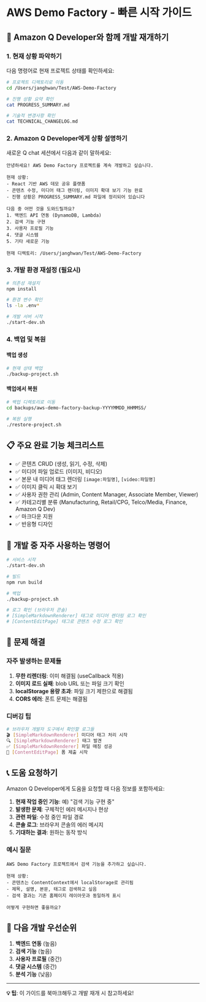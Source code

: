 # AWS Demo Factory - 빠른 시작 가이드

## 🚀 Amazon Q Developer와 함께 개발 재개하기

### 1. 현재 상황 파악하기

다음 명령어로 현재 프로젝트 상태를 확인하세요:

```bash
# 프로젝트 디렉토리로 이동
cd /Users/janghwan/Test/AWS-Demo-Factory

# 진행 상황 요약 확인
cat PROGRESS_SUMMARY.md

# 기술적 변경사항 확인  
cat TECHNICAL_CHANGELOG.md
```

### 2. Amazon Q Developer에게 상황 설명하기

새로운 Q chat 세션에서 다음과 같이 말하세요:

```
안녕하세요! AWS Demo Factory 프로젝트를 계속 개발하고 싶습니다. 

현재 상황:
- React 기반 AWS 데모 공유 플랫폼
- 콘텐츠 수정, 미디어 태그 렌더링, 이미지 확대 보기 기능 완료
- 진행 상황은 PROGRESS_SUMMARY.md 파일에 정리되어 있습니다

다음 중 어떤 것을 도와드릴까요?
1. 백엔드 API 연동 (DynamoDB, Lambda)
2. 검색 기능 구현
3. 사용자 프로필 기능
4. 댓글 시스템
5. 기타 새로운 기능

현재 디렉토리: /Users/janghwan/Test/AWS-Demo-Factory
```

### 3. 개발 환경 재설정 (필요시)

```bash
# 의존성 재설치
npm install

# 환경 변수 확인
ls -la .env*

# 개발 서버 시작
./start-dev.sh
```

### 4. 백업 및 복원

#### 백업 생성
```bash
# 현재 상태 백업
./backup-project.sh
```

#### 백업에서 복원
```bash
# 백업 디렉토리로 이동
cd backups/aws-demo-factory-backup-YYYYMMDD_HHMMSS/

# 복원 실행
./restore-project.sh
```

## 📋 주요 완료 기능 체크리스트

- ✅ 콘텐츠 CRUD (생성, 읽기, 수정, 삭제)
- ✅ 미디어 파일 업로드 (이미지, 비디오)
- ✅ 본문 내 미디어 태그 렌더링 `[image:파일명]`, `[video:파일명]`
- ✅ 이미지 클릭 시 확대 보기
- ✅ 사용자 권한 관리 (Admin, Content Manager, Associate Member, Viewer)
- ✅ 카테고리별 분류 (Manufacturing, Retail/CPG, Telco/Media, Finance, Amazon Q Dev)
- ✅ 마크다운 지원
- ✅ 반응형 디자인

## 🔧 개발 중 자주 사용하는 명령어

```bash
# 서비스 시작
./start-dev.sh

# 빌드
npm run build

# 백업
./backup-project.sh

# 로그 확인 (브라우저 콘솔)
# [SimpleMarkdownRenderer] 태그로 미디어 렌더링 로그 확인
# [ContentEditPage] 태그로 콘텐츠 수정 로그 확인
```

## 🐛 문제 해결

### 자주 발생하는 문제들

1. **무한 리렌더링**: 이미 해결됨 (useCallback 적용)
2. **이미지 로드 실패**: blob URL 또는 파일 크기 확인
3. **localStorage 용량 초과**: 파일 크기 제한으로 해결됨
4. **CORS 에러**: 폰트 문제는 해결됨

### 디버깅 팁

```bash
# 브라우저 개발자 도구에서 확인할 로그들
🎬 [SimpleMarkdownRenderer] 미디어 태그 처리 시작
🔍 [SimpleMarkdownRenderer] 태그 발견
✅ [SimpleMarkdownRenderer] 파일 매칭 성공
🚀 [ContentEditPage] 폼 제출 시작
```

## 📞 도움 요청하기

Amazon Q Developer에게 도움을 요청할 때 다음 정보를 포함하세요:

1. **현재 작업 중인 기능**: 예) "검색 기능 구현 중"
2. **발생한 문제**: 구체적인 에러 메시지나 현상
3. **관련 파일**: 수정 중인 파일 경로
4. **콘솔 로그**: 브라우저 콘솔의 에러 메시지
5. **기대하는 결과**: 원하는 동작 방식

### 예시 질문

```
AWS Demo Factory 프로젝트에서 검색 기능을 추가하고 싶습니다.

현재 상황:
- 콘텐츠는 ContentContext에서 localStorage로 관리됨
- 제목, 설명, 본문, 태그로 검색하고 싶음
- 검색 결과는 기존 홈페이지 레이아웃과 동일하게 표시

어떻게 구현하면 좋을까요?
```

## 🎯 다음 개발 우선순위

1. **백엔드 연동** (높음)
2. **검색 기능** (높음)  
3. **사용자 프로필** (중간)
4. **댓글 시스템** (중간)
5. **분석 기능** (낮음)

---

**💡 팁**: 이 가이드를 북마크해두고 개발 재개 시 참고하세요!

